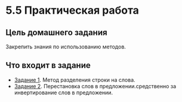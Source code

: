 # 5.5 Практическая работа
## Цель домашнего задания
Закрепить знания по использованию методов. 


## Что входит в задание
- [Задание 1](task_5.1). Метод разделения строки на слова.
- [Задание 2](task_5.2). Перестановка слов в предложении.средственно за инвертирование слов в предложении.
